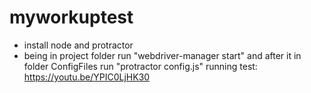# myworkuptest
- install node and protractor
- being in project folder run "webdriver-manager start" and after it in folder ConfigFiles run "protractor config.js"
running test: https://youtu.be/YPIC0LjHK30
